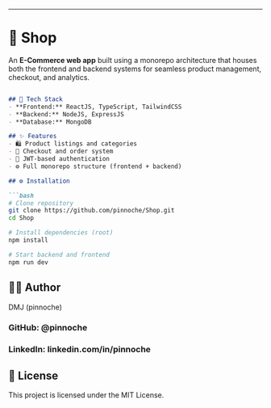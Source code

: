 
---
# 🏪 Shop

An **E-Commerce web app** built using a monorepo architecture that houses both the frontend and backend systems for seamless product management, checkout, and analytics.

```markdown

## 🧰 Tech Stack
- **Frontend:** ReactJS, TypeScript, TailwindCSS  
- **Backend:** NodeJS, ExpressJS  
- **Database:** MongoDB  

## ✨ Features
- 🛍️ Product listings and categories  
- 🧾 Checkout and order system  
- 🔐 JWT-based authentication  
- ⚙️ Full monorepo structure (frontend + backend)  

## ⚙️ Installation

```bash
# Clone repository
git clone https://github.com/pinnoche/Shop.git
cd Shop

# Install dependencies (root)
npm install

# Start backend and frontend
npm run dev
```

## 🧑‍💻 Author

DMJ (pinnoche)

### GitHub: @pinnoche

### LinkedIn: linkedin.com/in/pinnoche

## 🪪 License

This project is licensed under the MIT License.

